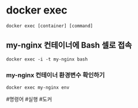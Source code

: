 # docker exec
```shell
docker exec [container] [command]
```

## my-nginx 컨테이너에 Bash 셀로 접속
```shell
docker exec -i -t my-nginx bash
```

### my-nginx 컨테이너 환경변수 확인하기
```shell
docker exec my-nginx env
```

#명령어 
#실행
#도커 